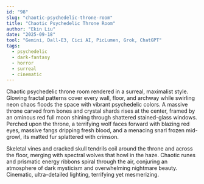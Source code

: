 ```yaml
---
id: "98"
slug: "chaotic-psychedelic-throne-room"
title: "Chaotic Psychedelic Throne Room"
author: "Ekin Liu"
date: "2025-09-18"
tool: "Gemini, Dall-E3, Cici AI, PicLumen, Grok, ChatGPT"
tags:
  - psychedelic
  - dark-fantasy
  - horror
  - surreal
  - cinematic
---
```

Chaotic psychedelic throne room rendered in a surreal, maximalist style. Glowing fractal patterns cover every wall, floor, and archway while swirling neon chaos floods the space with vibrant psychedelic colors. A massive throne carved from bones and crystal shards rises at the center, framed by an ominous red full moon shining through shattered stained-glass windows. Perched upon the throne, a terrifying wolf faces forward with blazing red eyes, massive fangs dripping fresh blood, and a menacing snarl frozen mid-growl, its matted fur splattered with crimson.

Skeletal vines and cracked skull tendrils coil around the throne and across the floor, merging with spectral wolves that howl in the haze. Chaotic runes and prismatic energy ribbons spiral through the air, conjuring an atmosphere of dark mysticism and overwhelming nightmare beauty. Cinematic, ultra-detailed lighting, terrifying yet mesmerizing.
